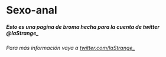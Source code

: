 # Sexo-anal

##### Esto es una pagina de broma hecha para la cuenta de twitter @laStrange_

###### Para más información vaya a [twitter.com/laStrange_](twitter.com/laStrange_)
